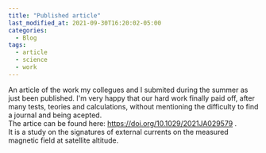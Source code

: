```yaml
---
title: "Published article"
last_modified_at: 2021-09-30T16:20:02-05:00
categories:
  - Blog
tags:
  - article
  - science
  - work
---
```

An article of the work my collegues and I submited during the summer as just been published. I'm very happy that our hard work finally paid off, after many tests, teories and calculations, without mentioning the difficulty to find a journal and being acepted.   
The artice can be found here: <https://doi.org/10.1029/2021JA029579> .   
It is a study on the signatures of external currents on the measured magnetic field at satellite altitude.   
